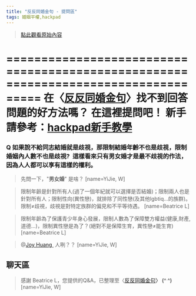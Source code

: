 ```yaml
---
title: "反反同婚金句 - 提問區"
tags: 婚姻平權,hackpad
---
```


> [點此觀看原始內容](https://g0v.hackpad.tw/j0MINfKAcM6)

===================================================================================
在〈[反反同婚金句](https://hackmd.io/s/ryr7L_FSg)**〉找不到回答問題的好方法嗎？**
在這裡提問吧！
新手請參考：[hackpad新手教學](https://g0v.hackpad.com/hackpad--FPwfgwsjwdV)
===================================================================================

### Q 如果說不給同志結婚就是歧視，那限制結婚年齡不也是歧視，限制婚姻內人數不也是歧視?  這樣看來只有男女婚才是最不歧視的作法，因為人人都可以享有這樣的權利。

> 先問一下，"**男女婚**" 是啥？
> [name=YiJie, W]

> 限制年齡是針對所有人(過了一個年紀就可以選擇是否結婚)；限制兩人也是針對所有人；限制性向(異性戀)，就排除了同性戀(及其他lgbtiq…的族群)。限制≠歧視，歧視是對特定族群的偏見和不平等待遇。
> [name=Beatrice L]

> 限制年齡為了保護青少年身心發展，限制人數為了保障雙方權益(健康,財產,道德...)，限制異性戀是為了？(絕對不是保障生育，異性戀≠能生育)
> [name=Beatrice L]

> @[Joy Huang ](https://g0v.hackpad.com/ep/profile/CPnTxh54TK8) 人咧？？
> [name=YiJie, W]





## 聊天區

> 感謝 Beatrice L，您提供的Q&A，已整理至〈[反反同婚金句](https://g0v.hackpad.com/ep/pad/static/Hwb65nwE4PK)**〉 (^ ^)**
> [name=YiJie, W]


